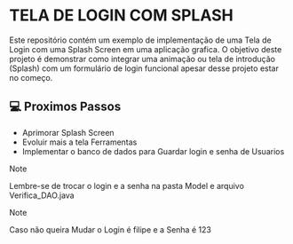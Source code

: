 #  TELA DE LOGIN COM SPLASH
Este repositório contém um exemplo de implementação de uma Tela de Login com uma Splash Screen em uma aplicação grafica.
O objetivo deste projeto é demonstrar como integrar uma animação ou tela de introdução (Splash) com um formulário de login funcional apesar desse projeto estar no começo.



## 💻 Proximos Passos

- Aprimorar Splash Screen
- Evoluir mais a tela Ferramentas
- Implementar o banco de dados para Guardar login e senha de Usuarios

> [!NOTE]
>Lembre-se de trocar o login e a senha na pasta Model e arquivo Verifica_DAO.java

> [!NOTE]
> Caso não queira Mudar o Login é filipe e a Senha é 123
